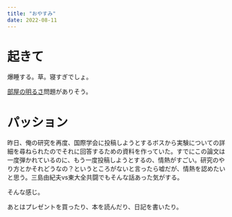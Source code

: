```yaml
---
title: "おやすみ"
date: 2022-08-11
---
```



# 起きて
爆睡する。草。寝すぎでしょ。

[部屋の明るさ](/post/2022-08-11)問題がありそう。

# パッション
昨日、俺の研究を再度、国際学会に投稿しようとするボスから実験についての詳細を尋ねられたのでそれに回答するための資料を作っていた。すでにこの論文は一度弾かれているのに、もう一度投稿しようとするの、情熱がすごい。研究のやり方とかそれどうなの？というところがないと言ったら嘘だが、情熱を認めたいと思う。三島由紀夫vs東大全共闘でもそんな話あった気がする。

そんな感じ。

あとはプレゼントを買ったり、本を読んだり、日記を書いたり。